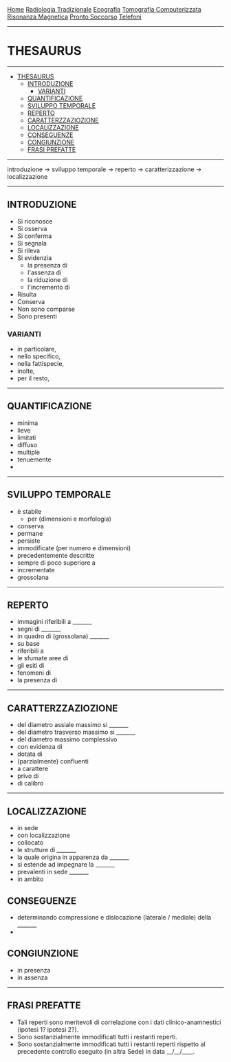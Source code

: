 <div class="topnav">
  <a href="https://sl-rad.github.io/SL-Rad-Vademecum">Home</a>
  <a href="https://sl-rad.github.io/SL-Rad-Vademecum/radiologia_tradizionale.html">Radiologia Tradizionale</a>
  <a href="https://sl-rad.github.io/SL-Rad-Vademecum/ecografia.html">Ecografia</a>
  <a href="https://sl-rad.github.io/SL-Rad-Vademecum/tomografia_computerizzata.html">Tomografia Computerizzata</a>
  <a href="https://sl-rad.github.io/SL-Rad-Vademecum/risonanza_magnetica.html">Risonanza Magnetica</a>
  <a href="https://sl-rad.github.io/SL-Rad-Vademecum/pronto_soccorso.html">Pronto Soccorso</a>
  <a href="https://sl-rad.github.io/SL-Rad-Vademecum/contatti.html">Telefoni</a>
</div>

- - -

# THESAURUS

- - -

- [THESAURUS](#thesaurus)
  - [INTRODUZIONE](#introduzione)
    - [VARIANTI](#varianti)
  - [QUANTIFICAZIONE](#quantificazione)
  - [SVILUPPO TEMPORALE](#sviluppo-temporale)
  - [REPERTO](#reperto)
  - [CARATTERZZAZIOZIONE](#caratterzzaziozione)
  - [LOCALIZZAZIONE](#localizzazione)
  - [CONSEGUENZE](#conseguenze)
  - [CONGIUNZIONE](#congiunzione)
  - [FRASI PREFATTE](#frasi-prefatte)


- - -

introduzione &rarr; sviluppo temporale &rarr; reperto &rarr; caratterizzazione &rarr; localizzazione

---

## INTRODUZIONE

- Si riconosce
- Si osserva
- Si conferma
- Si segnala
- Si rileva
- Si evidenzia
  - la presenza di
  - l'assenza di
  - la riduzione di
  - l'incremento di
- Risulta
- Conserva
- Non sono comparse
- Sono presenti

### VARIANTI

- in particolare,
- nello specifico,
- nella fattispecie,
- inolte,
- per il resto,

---

## QUANTIFICAZIONE

- minima
- lieve
- limitati
- diffuso
- multiple
- tenuemente
- 

---

## SVILUPPO TEMPORALE

- è stabile
  - per (dimensioni e morfologia)
- conserva
- permane
- persiste
- immodificate (per numero e dimensioni)
- precedentemente descritte
- sempre di poco superiore a
- incrementate
- grossolana

---

## REPERTO
- immagini riferibili a _______
- segni di _______
- in quadro di (grossolana) _______
- su base
- riferibili a
- le sfumate aree di
- gli esiti di
- fenomeni di
- la presenza di

---

## CARATTERZZAZIOZIONE
- del diametro assiale massimo si _______
- del diametro trasverso massimo si _______
- del diametro massimo complessivo
- con evidenza di 
- dotata di 
- (parzialmente) confluenti
- a carattere
- privo di
- di calibro

---

## LOCALIZZAZIONE

- in sede
- con localizzazione
- collocato
- le strutture di _______
- la quale origina in apparenza da _______
- si estende ad impegnare la _______
- prevalenti in sede _______
- in ambito

## CONSEGUENZE 

- determinando compressione e dislocazione (laterale / mediale) della _______ 
- 

## CONGIUNZIONE
- in presenza
- in assenza

---

## FRASI PREFATTE
- Tali reperti sono meritevoli di correlazione con i dati clinico-anamnestici (ipotesi 1? ipotesi 2?).
- Sono sostanzialmente immodificati tutti i restanti reperti.
- Sono sostanzialmente immodificati tutti i restanti reperti rispetto al precedente controllo eseguito (in altra Sede) in data \_\_/__/____.